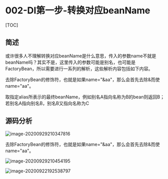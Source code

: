 # 002-DI第一步-转换对应beanName

[TOC]

## 简述

或许很多人不理解转换对应beanName是什么意思，传入的参数name不就是beanName吗？其实不是，这里传入的参数可能是别名，也可能是FactoryBean，所以需要进行一系列的解析，这些解析内容包括如下内容。

去除FactoryBean的修饰符，也就是如果name="&aa"，那么会首先去除&而使name="aa"。

取指定alias所表示的最终beanName，例如别名A指向名称为B的bean则返回B；若别名A指向别名B，别名B又指向名称为C

## 源码分析

![image-20200929210347816](../../assets/image-20200929210347816.png)

去除FactoryBean的修饰符，也就是如果name="&aa"，那么会首先去除&而使name="aa"。

![image-20200929210454195](../../assets/image-20200929210454195.png)

![image-20200922192538797](../../assets/image-20200922192538797.png)